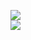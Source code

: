 [![](https://img.shields.io/badge/Made%20With-Github%20Spray-lightgrey.svg?style=for-the-badge&logo=github)](https://github.com/Annihil/github-spray#7783)  
[![](https://i.imgur.com/2DrTn0Z.gif)](https://github.com/Annihil/github-spray)